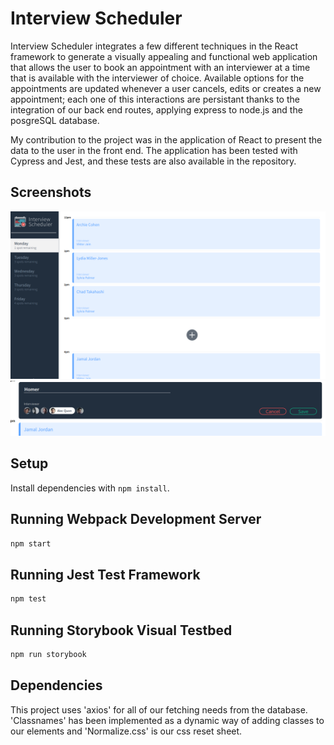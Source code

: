 # Interview Scheduler

Interview Scheduler integrates a few different techniques in the React framework to generate a visually appealing and functional web application that allows the user to book an appointment with an interviewer at a time that is available with the interviewer of choice. Available options for the appointments are updated whenever a user cancels, edits or creates a new appointment; each one of this interactions are persistant thanks to the integration of our back end routes, applying express to node.js and the posgreSQL database. 

My contribution to the project was in the application of React to present the data to the user in the front end. The application has been tested with Cypress and Jest, and these tests are also available in the repository. 

## Screenshots
!["Main"](https://github.com/andres039/scheduler/blob/main/docs/Main.png?raw=true)
!["Book appointment"](https://github.com/andres039/scheduler/blob/main/docs/schedule.png?raw=true)
## Setup

Install dependencies with `npm install`.

## Running Webpack Development Server

```sh
npm start
```

## Running Jest Test Framework

```sh
npm test
```

## Running Storybook Visual Testbed

```sh
npm run storybook
```
## Dependencies

This project uses 'axios' for all of our fetching needs from the database.
'Classnames' has been implemented as a dynamic way of adding classes to our elements and 'Normalize.css' is our css reset sheet.